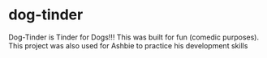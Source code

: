 # dog-tinder
Dog-Tinder is Tinder for Dogs!!! This was built for fun (comedic purposes). This project was also used for Ashbie to practice his development skills
